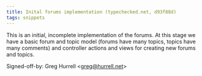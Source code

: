 ```yaml
---
title: Inital forums implementation (typechecked.net, d93f88d)
tags: snippets
---
```


This is an initial, incomplete implementation of the forums. At this stage we have a basic forum and topic model (forums have many topics, topics have many comments) and controller actions and views for creating new forums and topics.

Signed-off-by: Greg Hurrell &lt;greg@hurrell.net&gt;
